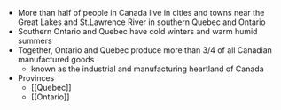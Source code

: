 - More than half of people in Canada live in cities and towns near the Great Lakes and St.Lawrence River in southern Quebec and Ontario
- Southern Ontario and Quebec have cold winters and warm humid summers
- Together, Ontario and Quebec produce more than 3/4 of all Canadian manufactured goods
	- known as the industrial and manufacturing heartland of Canada
- Provinces
	- [[Quebec]]
	- [[Ontario]]